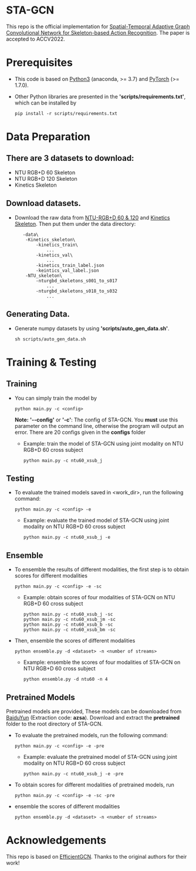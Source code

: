 # STA-GCN

This repo is the official implementation for [Spatial-Temporal Adaptive Graph Convolutional Network for Skeleton-based Action Recognition](https://openaccess.thecvf.com/content/ACCV2022/papers/Hang_Spatial-Temporal_Adaptive_Graph_Convolutional_Network_for_Skeleton-based_Action_Recognition_ACCV_2022_paper.pdf). The paper is accepted to ACCV2022.

# Prerequisites

- This code is based on [Python3](https://www.anaconda.com/) (anaconda, >= 3.7) and [PyTorch](http://pytorch.org/) (>= 1.7.0).
- Other Python libraries are presented in the **'scripts/requirements.txt'**, which can be installed by
    
    ```
    pip install -r scripts/requirements.txt
  ```
    

# Data Preparation

## There are 3 datasets to download:

- NTU RGB+D 60 Skeleton
- NTU RGB+D 120 Skeleton
- Kinetics Skeleton

## Download datasets.

- Download the raw data from [NTU-RGB+D 60 & 120](https://rose1.ntu.edu.sg/dataset/actionRecognition/) and [Kinetics Skeleton](https://github.com/yysijie/st-gcn/blob/master/OLD_README.md#kinetics-skeleton). Then put them under the data directory:
    
    ```
       -data\  
       	-Kinetics_skeleton\  
       		-kinetics_train\
       			...
       		-kinetics_val\
       			...
       		-kinetics_train_label.json
       		-keintics_val_label.json
       	-NTU_skeleton\
       		-nturgbd_skeletons_s001_to_s017
       			...
       		-nturgbd_skeletons_s018_to_s032
       			...
  ```
    

## Generating Data.

- Generate numpy datasets by using **'scripts/auto\_gen\_data.sh'**.
    
    ```
  sh scripts/auto_gen_data.sh
  ```
    

# Training & Testing

## Training

- You can simply train the model by
    
    ```
  python main.py -c <config>
  ```
    
    **Note:** **'--config'** or **'-c'**: The config of STA-GCN. You **must** use this parameter on the command line, otherwise the program will output an error. There are 20 configs given in the **configs** folder
	
	- Example: train the model of STA-GCN using joint modality on NTU RGB+D 60 cross subject

		```
		python main.py -c ntu60_xsub_j
	  ```
## Testing

- To evaluate the trained models saved in &lt;work_dir&gt;, run the following command:
    
    ```
 	python main.py -c <config> -e
  ```
	- Example: evaluate the trained model of STA-GCN using joint modality on NTU RGB+D 60 cross subject

		```
		python main.py -c ntu60_xsub_j -e
	  ```

## Ensemble
- To ensemble the results of different modalities, the first step is to obtain scores for different modalities
    
    ```
  python main.py -c <config> -e -sc
  ```
    
	- Example: obtain scores of four modalities of STA-GCN on NTU RGB+D 60 cross subject

		```
		python main.py -c ntu60_xsub_j -sc
		python main.py -c ntu60_xsub_jm -sc
		python main.py -c ntu60_xsub_b -sc
		python main.py -c ntu60_xsub_bm -sc
	  ```

- Then,  ensemble the scores of different modalities
    ```
  python ensemble.py -d <dataset> -n <number of streams>
  ```

	- Example:  ensemble the scores of four modalities of STA-GCN on NTU RGB+D 60 cross subject

		```
		python ensemble.py -d ntu60 -n 4
	 	```

## Pretrained Models
Pretrained models are provided, These models can be downloaded from [BaiduYun](https://pan.baidu.com/s/1fn5kAqbgi1z2KV318zEZZQ) (Extraction code: **azsa**). Download and extract the **pretrained** folder to the root directory of STA-GCN.
- To evaluate the pretrained models, run the following command:
    ```
 	python main.py -c <config> -e -pre
	```
	- Example: evaluate the pretrained model of STA-GCN using joint modality on NTU RGB+D 60 cross subject
		```
		python main.py -c ntu60_xsub_j -e -pre
	  ```
- To obtain scores for different modalities of pretrained models, run
	```
  python main.py -c <config> -e -sc -pre
  ```
- ensemble the scores of different modalities
	```
	python ensemble.py -d <dataset> -n <number of streams>
	```

# Acknowledgements

This repo is based on [EfficientGCN](https://github.com/yfsong0709/EfficientGCNv1). Thanks to the original authors for their work!